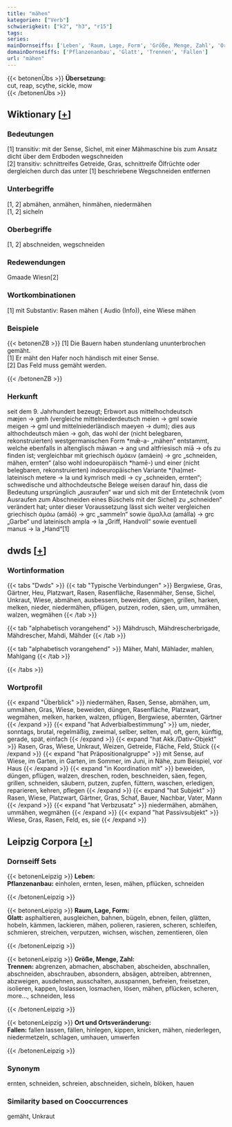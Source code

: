 ```yaml
---
title: "mähen"
kategorien: ["Verb"]
schwierigkeit: ["k2", "h3", "r15"]
tags:
series:
mainDornseiffs: ['Leben', 'Raum, Lage, Form', 'Größe, Menge, Zahl', 'Ort und Ortsveränderung']
domainDornseiffs: ['Pflanzenanbau', 'Glatt', 'Trennen', 'Fallen']
url: "mähen"
---
```


{{< betonenÜbs >}}
**Übersetzung:**  
cut, reap, scythe, sickle, mow  
{{< /betonenÜbs >}}

## Wiktionary [[+](https://de.wiktionary.org/wiki/mähen)]

### Bedeutungen
[1] transitiv: mit der Sense, Sichel, mit einer Mähmaschine bis zum Ansatz dicht über dem Erdboden wegschneiden  
[2] transitiv: schnittreifes Getreide, Gras, schnittreife Ölfrüchte oder dergleichen durch das unter [1] beschriebene Wegschneiden entfernen  

### Unterbegriffe
[1, 2] abmähen, anmähen, hinmähen, niedermähen  
[1, 2] sicheln  

### Oberbegriffe
[1, 2] abschneiden, wegschneiden  

### Redewendungen
Gmaade Wiesn[2]  

### Wortkombinationen
[1] mit Substantiv: Rasen mähen ( Audio (Info)), eine Wiese mähen  

### Beispiele
{{< betonenZB >}}
[1] Die Bauern haben stundenlang ununterbrochen gemäht.  
[1] Er mäht den Hafer noch händisch mit einer Sense.  
[2] Das Feld muss gemäht werden.  

{{< /betonenZB >}}
### Herkunft
seit dem 9. Jahrhundert bezeugt; Erbwort aus mittelhochdeutsch mæjen → gmh (vergleiche mittelniederdeutsch meien → gml sowie meigen → gml und mittelniederländisch maeyen → dum); dies aus althochdeutsch māen → goh, das wohl der (nicht belegbaren, rekonstruierten) westgermanischen Form *mǣ-a- „mähen“ entstammt, welche ebenfalls in altenglisch māwan → ang und altfriesisch miā → ofs zu finden ist; vergleichbar mit griechisch ἀμάειν (amáein) → grc „schneiden, mähen, ernten“ (also wohl indoeuropäisch *hamē-) und einer (nicht belegbaren, rekonstruierten) indoeuropäischen Variante *(ha)met- lateinisch metere → la und kymrisch medi → cy „schneiden, ernten“; schwedische und althochdeutsche Belege weisen darauf hin, dass die Bedeutung ursprünglich „ausraufen“ war und sich mit der Erntetechnik (vom Ausraufen zum Abschneiden eines Büschels mit der Sichel) zu „schneiden“ verändert hat; unter dieser Voraussetzung lässt sich weiter vergleichen griechisch ἀμάω (amáō) → grc „sammeln“ sowie ἄμαλλα (amálla) → grc „Garbe“ und lateinisch ampla → la „Griff, Handvoll“ sowie eventuell manus → la „Hand“[1]  



## dwds [[+](https://www.dwds.de/wb/mähen)]

### Wortinformation
{{< tabs "Dwds" >}}
{{< tab "Typische Verbindungen" >}}
Bergwiese, Gras, Gärtner, Heu, Platzwart, Rasen, Rasenfläche, Rasenmäher, Sense, Sichel, Unkraut, Wiese, abmähen, ausbessern, beweiden, düngen, grillen, harken, melken, nieder, niedermähen, pflügen, putzen, roden, säen, um, ummähen, walzen, wegmähen
{{< /tab >}}

{{< tab "alphabetisch vorangehend" >}}
Mähdrusch, Mähdrescherbrigade, Mähdrescher, Mahdi, Mähder
{{< /tab >}}

{{< tab "alphabetisch vorangehend" >}}
Mäher, Mahl, Mählader, mahlen, Mahlgang
{{< /tab >}}

{{< /tabs >}}

### Wortprofil
{{< expand "Überblick" >}} niedermähen, Rasen, Sense, abmähen, um, ummähen, Gras, Wiese, beweiden, düngen, Rasenfläche, Platzwart, wegmähen, melken, harken, walzen, pflügen, Bergwiese, abernten, Gärtner {{< /expand >}}
{{< expand "hat Adverbialbestimmung" >}} um, nieder, sonntags, brutal, regelmäßig, zweimal, selber, selten, mal, oft, gern, künftig, gerade, spät, einfach {{< /expand >}}
{{< expand "hat Akk./Dativ-Objekt" >}} Rasen, Gras, Wiese, Unkraut, Weizen, Getreide, Fläche, Feld, Stück {{< /expand >}}
{{< expand "hat Präpositionalgruppe" >}} mit Sense, auf Wiese, im Garten, in Garten, im Sommer, im Juni, in Nähe, zum Beispiel, vor Haus {{< /expand >}}
{{< expand "in Koordination mit" >}} beweiden, düngen, pflügen, walzen, dreschen, roden, beschneiden, säen, fegen, grillen, schneiden, säubern, putzen, zupfen, füttern, waschen, erledigen, reparieren, kehren, pflegen {{< /expand >}}
{{< expand "hat Subjekt" >}} Rasen, Wiese, Platzwart, Gärtner, Gras, Schaf, Bauer, Nachbar, Vater, Mann {{< /expand >}}
{{< expand "hat Verbzusatz" >}} niedermähen, abmähen, ummähen, wegmähen {{< /expand >}}
{{< expand "hat Passivsubjekt" >}} Wiese, Gras, Rasen, Feld, es, sie {{< /expand >}}

## Leipzig Corpora [[+](https://corpora.uni-leipzig.de/en/res?word=mähen&corpusId=deu_newscrawl-public_2018)]

### Dornseiff Sets
{{< betonenLeipzig >}}
**Leben:**  
**Pflanzenanbau:** einholen, ernten, lesen, mähen, pflücken, schneiden  

{{< /betonenLeipzig >}}


{{< betonenLeipzig >}}
**Raum, Lage, Form:**  
**Glatt:** asphaltieren, ausgleichen, bahnen, bügeln, ebnen, feilen, glätten, hobeln, kämmen, lackieren, mähen, polieren, rasieren, scheren, schleifen, schmieren, streichen, verputzen, wichsen, wischen, zementieren, ölen  

{{< /betonenLeipzig >}}


{{< betonenLeipzig >}}
**Größe, Menge, Zahl:**  
**Trennen:** abgrenzen, abmachen, abschaben, abscheiden, abschnallen, abschneiden, abschrauben, absondern, absägen, abtreiben, abtrennen, abzweigen, ausdehnen, ausschalten, ausspannen, befreien, freisetzen, isolieren, kappen, loslassen, losmachen, lösen, mähen, pflücken, scheren, more..., schneiden, less  

{{< /betonenLeipzig >}}


{{< betonenLeipzig >}}
**Ort und Ortsveränderung:**  
**Fallen:** fallen lassen, fällen, hinlegen, kippen, knicken, mähen, niederlegen, niedermetzeln, schlagen, umhauen, umwerfen  

{{< /betonenLeipzig >}}

### Synonym
ernten, schneiden, schreien, abschneiden, sicheln, blöken, hauen


### Similarity based on Cooccurrences
gemäht, Unkraut

